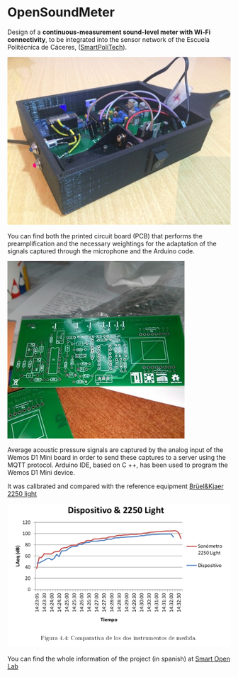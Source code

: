 # OpenSoundMeter

Design of a **continuous-measurement sound-level meter with Wi-Fi connectivity**, to be integrated into the sensor network of the Escuela Politécnica de Cáceres, ([SmartPoliTech](http://smartpolitech.unex.es/)).

![](https://raw.githubusercontent.com/AGordiGuerrero/OpenSoundMeter/master/photos/9.jpg)

You can find both the printed circuit board (PCB) that performs the preamplification and the necessary weightings for the adaptation of the signals captured through the microphone and the Arduino code.

![](https://raw.githubusercontent.com/AGordiGuerrero/OpenSoundMeter/master/photos/6-1.jpg)

Average acoustic pressure signals are captured by the analog input of the Wemos D1 Mini board in order to send these captures to a server using the MQTT protocol. Arduino IDE, based on C ++, has been used to program the Wemos D1 Mini device.

It was calibrated and compared with the reference equipment [Brüel&Kjaer 2250 light](https://www.bksv.com/en/products/measuring-instruments/sound-level-meter/2250-series/Type-2250-L)

![](https://raw.githubusercontent.com/AGordiGuerrero/OpenSoundMeter/master/photos/comparacion02.png)

You can find the whole information of the project (in spanish) at [Smart Open Lab](www.smartopenlab.com)
